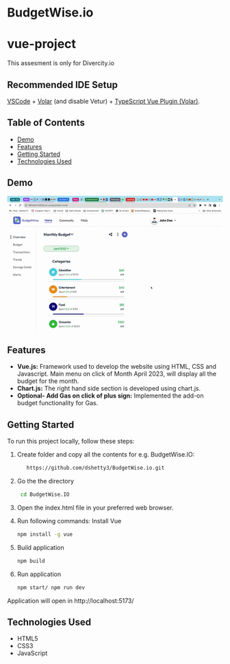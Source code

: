 # BudgetWise.io

# vue-project
This assesment is only for Divercity.io

## Recommended IDE Setup

[VSCode](https://code.visualstudio.com/) + [Volar](https://marketplace.visualstudio.com/items?itemName=Vue.volar) (and disable Vetur) + [TypeScript Vue Plugin (Volar)](https://marketplace.visualstudio.com/items?itemName=Vue.vscode-typescript-vue-plugin).

## Table of Contents
- [Demo](#demo)
- [Features](#features)
- [Getting Started](#getting-started)
- [Technologies Used](#technologies-used)


## Demo
<img src="./Budgetwise.gif" alt="Demo GIF" width="900"/>

## Features
- **Vue.js:** Framework used to develop the website using HTML, CSS and Javascript. Main menu on click of Month April 2023, will display all the budget for the month.
- **Chart.js:** The right hand side section is developed using chart.js.
- **Optional- Add Gas on click of plus sign:** Implemented the add-on budget functionality for Gas.

## Getting Started
To run this project locally, follow these steps:


1. Create folder and copy all the contents for e.g. BudgetWise.IO:
   ```bash
      https://github.com/dshetty3/BudgetWise.io.git
   
2. Go the the directory
   ```bash
    cd BudgetWise.IO

3. Open the index.html file in your preferred web browser.

4. Run following commands:
   Install Vue
   ```bash
   npm install -g vue
   
5. Build application
   ```bash
   npm build

6.  Run application
    ```bash 
    npm start/ npm run dev

 Application will open in http://localhost:5173/   

## Technologies Used

- HTML5
- CSS3
- JavaScript



